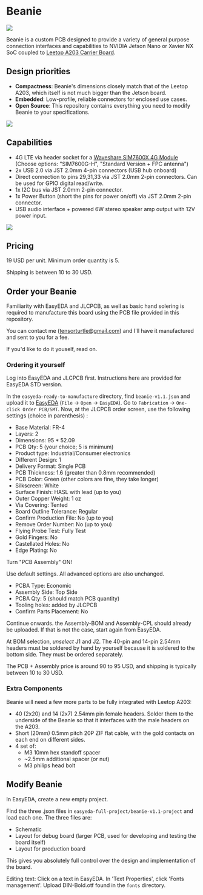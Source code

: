 # Beanie

![](photos/beanie-v1-top.jpg)

Beanie is a custom PCB designed to provide a variety of general purpose connection interfaces and capabilities to NVIDIA Jetson Nano or Xavier NX SoC coupled to [Leetop A203 Carrier Board](http://www.leetop.top/leetopen.asp?id=256).

## Design priorities
+ **Compactness**: Beanie's dimensions closely match that of the Leetop A203, which itself is not much bigger than the Jetson board. 
+ **Embedded**: Low-profile, reliable connectors for enclosed use cases.
+ **Open Source**: This repository contains everything you need to modify Beanie to your specifications.


![](photos/beanie-v1-quarter.jpg)


## Capabilities

+ 4G LTE via header socket for a [Waveshare SIM7600X 4G Module](https://www.waveshare.com/sim7600g-h-4g-module.htm?sku=23992) (Choose options: "SIM7600G-H", "Standard Version + FPC antenna")
+ 2x USB 2.0 via JST 2.0mm 4-pin connectors (USB hub onboard)
+ Direct connection to pins 29,31,33 via JST 2.0mm 2-pin connectors. Can be used for GPIO digital read/write.
+ 1x I2C bus via JST 2.0mm 2-pin connector.
+ 1x Power Button (short the pins for power on/off) via JST 2.0mm 2-pin connector.
+ USB audio interface + powered 6W stereo speaker amp output with 12V power input.

![](photos/beanie-v1.1-layout.png)

## Pricing

19 USD per unit. Minimum order quantity is 5.

Shipping is between 10 to 30 USD.

## Order your Beanie

Familiarity with EasyEDA and JLCPCB, as well as basic hand solering is required to manufacture this board using the PCB file provided in this repository.

You can contact me (tensorturtle@gmail.com) and I'll have it manufactured and sent to you for a fee.

If you'd like to do it youself, read on.

### Ordering it yourself

Log into EasyEDA and JLCPCB first. Instructions here are provided for EasyEDA STD version.

In the `easyeda-ready-to-manufacture` directory, find `beanie-v1.1.json` and upload it to [EasyEDA](https://easyeda.com) (`File` -> `Open` -> `EasyEDA`). Go to `Fabrication` -> `One-click Order PCB/SMT`. Now, at the JLCPCB order screen, use the following settings (choice in parenthesis) :
+ Base Material: FR-4
+ Layers: 2
+ Dimensions: 95 * 52.09
+ PCB Qty: 5 (your choice; 5 is minimum)
+ Product type: Industrial/Consumer electronics
+ Different Design: 1
+ Delivery Format: Single PCB
+ PCB Thickness: 1.6 (greater than 0.8mm recommended)
+ PCB Color: Green (other colors are fine, they take longer)
+ Silkscreen: White
+ Surface Finish: HASL with lead (up to you)
+ Outer Copper Weight: 1 oz
+ Via Covering: Tented
+ Board Outline Tolerance: Regular
+ Confirm Production File: No (up to you)
+ Remove Order Number: No (up to you)
+ Flying Probe Test: Fully Test
+ Gold Fingers: No
+ Castellated Holes: No
+ Edge Plating: No

Turn "PCB Assembly" ON!

Use default settings. All advanced options are also unchanged.
+ PCBA Type: Economic
+ Assembly Side: Top Side
+ PCBA Qty: 5 (should match PCB quantity)
+ Tooling holes: added by JLCPCB
+ Confirm Parts Placement: No

Continue onwards. the Assembly-BOM and Assembly-CPL should already be uploaded. If that is not the case, start again from EasyEDA.

At BOM selection, *unselect* J1 and J2. The 40-pin and 14-pin 2.54mm headers must be soldered by hand by yourself because it is soldered to the bottom side. They must be ordered separately.

The PCB + Assembly price is around 90 to 95 USD, and shipping is typically between 10 to 30 USD.

### Extra Components

Beanie will need a few more parts to be fully integrated with Leetop A203:

+ 40 (2x20) and 14 (2x7) 2.54mm pin female headers. Solder them to the underside of the Beanie so that it interfaces with the male headers on the A203.
+ Short (20mm) 0.5mm pitch 20P ZIF flat cable, with the gold contacts on each end on different sides.
+ 4 set of:
  + M3 10mm hex standoff spacer
  + ~2.5mm additional spacer (or nut)
  + M3 philips head bolt

## Modify Beanie

In EasyEDA, create a new empty project.

Find the three .json files in `easyeda-full-project/beanie-v1.1-project` and load each one. The three files are:
+ Schematic
+ Layout for debug board (larger PCB, used for developing and testing the board itself)
+ Layout for production board

This gives you absolutely full control over the design and implementation of the board.

Editing text: Click on a text in EasyEDA. In 'Text Properties', click 'Fonts management'. Upload DIN-Bold.otf found in the `fonts` directory.
